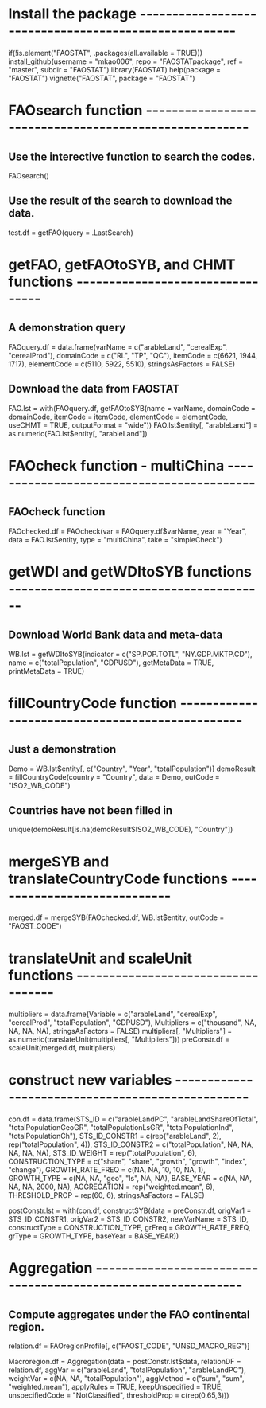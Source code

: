 # Install the package -----------------------------------------------------

if(!is.element("FAOSTAT", .packages(all.available = TRUE)))
  install_github(username = "mkao006", repo = "FAOSTATpackage", ref = "master", subdir = "FAOSTAT")
library(FAOSTAT)
help(package = "FAOSTAT")
vignette("FAOSTAT", package = "FAOSTAT")

# FAOsearch function ------------------------------------------------------

## Use the interective function to search the codes.
FAOsearch()
## Use the result of the search to download the data.
test.df = getFAO(query = .LastSearch)

# getFAO, getFAOtoSYB, and CHMT functions ---------------------------------

## A demonstration query
FAOquery.df = data.frame(varName = c("arableLand", "cerealExp", "cerealProd"),
                         domainCode = c("RL", "TP", "QC"),
                         itemCode = c(6621, 1944, 1717),
                         elementCode = c(5110, 5922, 5510),
                         stringsAsFactors = FALSE)
## Download the data from FAOSTAT
FAO.lst = with(FAOquery.df,
               getFAOtoSYB(name = varName, domainCode = domainCode,
                           itemCode = itemCode, elementCode = elementCode,
                           useCHMT = TRUE, outputFormat = "wide"))
FAO.lst$entity[, "arableLand"] = as.numeric(FAO.lst$entity[, "arableLand"])

# FAOcheck function - multiChina ------------------------------------------

## FAOcheck function
FAOchecked.df = FAOcheck(var = FAOquery.df$varName, year = "Year",
                         data = FAO.lst$entity, type = "multiChina",
                         take = "simpleCheck")

# getWDI and getWDItoSYB functions ----------------------------------------

## Download World Bank data and meta-data
WB.lst = getWDItoSYB(indicator = c("SP.POP.TOTL", "NY.GDP.MKTP.CD"),
                     name = c("totalPopulation", "GDPUSD"),
                     getMetaData = TRUE, printMetaData = TRUE)

# fillCountryCode function ------------------------------------------------

## Just a demonstration
Demo = WB.lst$entity[, c("Country", "Year", "totalPopulation")]
demoResult = fillCountryCode(country = "Country", data = Demo,
                             outCode = "ISO2_WB_CODE")
## Countries have not been filled in
unique(demoResult[is.na(demoResult$ISO2_WB_CODE), "Country"])

# mergeSYB and translateCountryCode functions -----------------------------

merged.df = mergeSYB(FAOchecked.df, WB.lst$entity, outCode = "FAOST_CODE")

# translateUnit and scaleUnit functions -----------------------------------

multipliers = data.frame(Variable = c("arableLand", "cerealExp", "cerealProd", 
                                      "totalPopulation", "GDPUSD"),
                         Multipliers = c("thousand", NA, NA, NA, NA),
                         stringsAsFactors = FALSE)
multipliers[, "Multipliers"] = 
  as.numeric(translateUnit(multipliers[, "Multipliers"]))
preConstr.df = scaleUnit(merged.df, multipliers)

# construct new variables -------------------------------------------------

con.df = data.frame(STS_ID = c("arableLandPC", "arableLandShareOfTotal",
                               "totalPopulationGeoGR", "totalPopulationLsGR",
                               "totalPopulationInd", "totalPopulationCh"),
                    STS_ID_CONSTR1 = c(rep("arableLand", 2), 
                                       rep("totalPopulation", 4)),
                    STS_ID_CONSTR2 = c("totalPopulation", NA, NA, NA, NA, NA),
                    STS_ID_WEIGHT = rep("totalPopulation", 6),
                    CONSTRUCTION_TYPE = c("share", "share", "growth", "growth",
                                          "index", "change"),
                    GROWTH_RATE_FREQ = c(NA, NA, 10, 10, NA, 1),
                    GROWTH_TYPE = c(NA, NA, "geo", "ls", NA, NA),
                    BASE_YEAR = c(NA, NA, NA, NA, 2000, NA),
                    AGGREGATION = rep("weighted.mean", 6),
                    THRESHOLD_PROP = rep(60, 6),
                    stringsAsFactors = FALSE)

postConstr.lst = with(con.df,
                      constructSYB(data = preConstr.df,
                                   origVar1 = STS_ID_CONSTR1, 
                                   origVar2 = STS_ID_CONSTR2, 
                                   newVarName = STS_ID, 
                                   constructType = CONSTRUCTION_TYPE, 
                                   grFreq = GROWTH_RATE_FREQ, 
                                   grType = GROWTH_TYPE, 
                                   baseYear = BASE_YEAR))
  
  

# Aggregation -------------------------------------------------------------

## Compute aggregates under the FAO continental region.
relation.df = FAOregionProfile[, c("FAOST_CODE", "UNSD_MACRO_REG")]

Macroregion.df = Aggregation(data = postConstr.lst$data, 
                             relationDF = relation.df,
                             aggVar = c("arableLand", "totalPopulation", 
                                        "arableLandPC"),
                             weightVar = c(NA, NA, "totalPopulation"),
                             aggMethod = c("sum", "sum", "weighted.mean"),
                             applyRules = TRUE,
                             keepUnspecified = TRUE, 
                             unspecifiedCode = "NotClassified",
                             thresholdProp = c(rep(0.65,3)))

